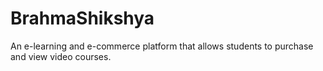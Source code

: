 # BrahmaShikshya
An e-learning and e-commerce platform that allows students to purchase and view video courses.
